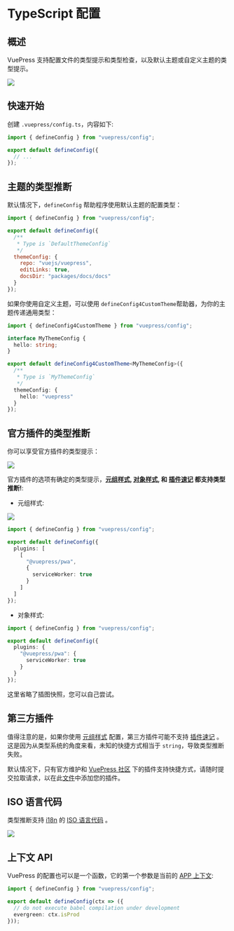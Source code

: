 # TypeScript 配置 <Badge text="1.9.0+" />

## 概述

VuePress 支持配置文件的类型提示和类型检查，以及默认主题或自定义主题的类型提示。

![](/assets/1.9-overview.png)

## 快速开始

创建 `.vuepress/config.ts`，内容如下:

```ts
import { defineConfig } from "vuepress/config";

export default defineConfig({
  // ...
});
```

## 主题的类型推断

默认情况下，`defineConfig` 帮助程序使用默认主题的配置类型：

```js
import { defineConfig } from "vuepress/config";

export default defineConfig({
  /**
   * Type is `DefaultThemeConfig`
   */
  themeConfig: {
    repo: "vuejs/vuepress",
    editLinks: true,
    docsDir: "packages/docs/docs"
  }
});
```

如果你使用自定义主题，可以使用  `defineConfig4CustomTheme`帮助器，为你的主题传递通用类型：

```ts
import { defineConfig4CustomTheme } from "vuepress/config";

interface MyThemeConfig {
  hello: string;
}

export default defineConfig4CustomTheme<MyThemeConfig>({
  /**
   * Type is `MyThemeConfig`
   */
  themeConfig: {
    hello: "vuepress"
  }
});
```

## 官方插件的类型推断

你可以享受官方插件的类型提示：

![](/assets/1.9-official-plugin-tuple-usage.png)

官方插件的选项有确定的类型提示，**[元组样式](../plugin/using-a-plugin.md#plugin-options), [对象样式](../plugin/using-a-plugin.md#plugin-options), 和 [插件速记](../plugin/using-a-plugin.md#plugin-shorthand) 都支持类型推断!**:

- 元组样式:

![](/assets/1.9-official-plugin-options.png)

```ts
import { defineConfig } from "vuepress/config";

export default defineConfig({
  plugins: [
    [
      "@vuepress/pwa",
      {
        serviceWorker: true
      }
    ]
  ]
});
```

- 对象样式:

```ts
import { defineConfig } from "vuepress/config";

export default defineConfig({
  plugins: {
    "@vuepress/pwa": {
      serviceWorker: true
    }
  }
});
```

这里省略了插图快照，您可以自己尝试。

## 第三方插件

值得注意的是，如果你使用 [元组样式](../plugin/using-a-plugin.md#plugin-options) 配置，第三方插件可能不支持 [插件速记](../plugin/using-a-plugin.md#plugin-shorthand) 。这是因为从类型系统的角度来看，未知的快捷方式相当于 `string`，导致类型推断失败。

默认情况下，只有官方维护和 [VuePress 社区](https://vuepress-community.netlify.app/en/) 下的插件支持快捷方式，请随时提交拉取请求，以在此[文件](https://github.com/vuejs/vuepress/blob/master/packages/@vuepress/types/lib/third-party-plugins.ts)中添加您的插件。

## ISO 语言代码

类型推断支持 [i18n](../guide/i18n.html) 的 [ISO 语言代码](http://www.lingoes.net/en/translator/langcode.htm) 。

![](/assets/1.9-lang.png)

## 上下文 API

VuePress 的配置也可以是一个函数，它的第一个参数是当前的 [APP 上下文](../plugin/context-api.md#context-api):

```ts
import { defineConfig } from "vuepress/config";

export default defineConfig(ctx => ({
  // do not execute babel compilation under development
  evergreen: ctx.isProd
}));
```

